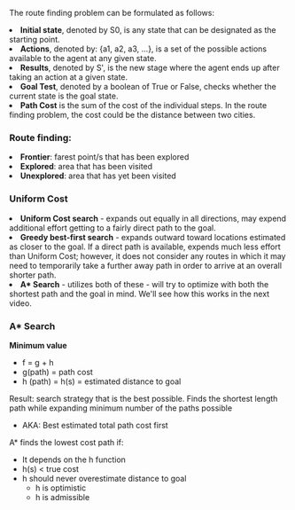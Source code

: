 The route finding problem can be formulated as follows: <br>
<li><b>Initial state</b>, denoted by S0, is any state that can be designated as the starting point. </li>
<li><b>Actions</b>, denoted by: {a1, a2, a3, ...}, is a set of the possible actions available to the agent at any given state. </li>
<li><b>Results</b>, denoted by S', is the new stage where the agent ends up after taking an action at a given state. </li>
<li><b>Goal Test</b>, denoted by a boolean of True or False, checks whether the current state is the goal state. </li>
<li><b>Path Cost</b> is the sum of the cost of the individual steps. In the route finding problem, the cost could be the distance between two cities.</li>


### Route finding:
<li><b>Frontier</b>: farest point/s that has been explored</li>
<li><b>Explored</b>: area that has been visited</li>
<li><b>Unexplored</b>: area that has yet been visited </li>


### Uniform Cost
<li><b>Uniform Cost search</b> - expands out equally in all directions, may expend additional effort getting to a fairly direct path to the goal.</li>
<li><b>Greedy best-first search</b> - expands outward toward locations estimated as closer to the goal. If a direct path is available, 
expends much less effort than Uniform Cost; however, it does not consider any routes in which it may need to temporarily take a further away path in order to arrive at an overall shorter path.</li>
<li><b>A* Search</b> - utilizes both of these - will try to optimize with both the shortest path and the goal in mind. We'll see how this works in the next video.</li>


### A* Search
<b>Minimum value</b><br>
- f = g + h  <br>
- g(path) = path cost  <br>
- h (path) = h(s) = estimated distance to goal <br>

Result: search strategy that is the best possible. Finds the shortest length path while expanding minimum number of the 
paths possible <br>
- AKA: Best estimated total path cost first <br>

A* finds the lowest cost path if: 
- It depends on the h function
- h(s) < true cost
- h should never overestimate distance to goal
  - h is optimistic
  - h is admissible 